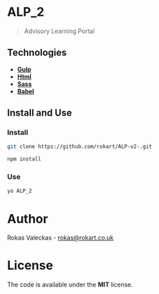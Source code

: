 # ALP_2

> Advisory Learning Portal

## Technologies

- [**Gulp**](http://gulpjs.com)
- [**Html**](https://developer.mozilla.org/es/docs/HTML/HTML5) 
- [**Sass**](http://sass-lang.com)  
- [**Babel**](https://babeljs.io)

## Install and Use

### Install


```bash
git clone https://github.com/rokart/ALP-v2-.git
```
```bash
npm install
```

### Use 

```bash
yo ALP_2
```

# Author 

Rokas Valeckas - rokas@rokart.co.uk

# License 

The code is available under the **MIT** license. 
